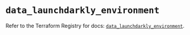 # `data_launchdarkly_environment`

Refer to the Terraform Registry for docs: [`data_launchdarkly_environment`](https://registry.terraform.io/providers/launchdarkly/launchdarkly/2.20.2/docs/data-sources/environment).
